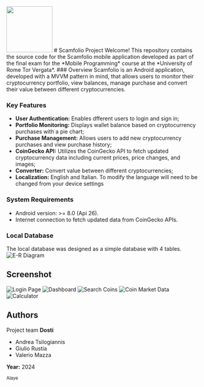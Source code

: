 <img title="" src="https://raw.githubusercontent.com/zeroParanoie/ScamFolio/main/app/src/main/res/mipmap-xxxhdpi/ic_launcher.png" alt="" width="120" data-align="inline" data-align="center">
# Scamfolio Project
Welcome! This repository contains the source code for the Scamfolio mobile application developed as part of the final exam for the *Mobile Programming* course at the *University of Rome Tor Vergata*.
### Overview
Scamfolio is an Android application, developed with a MVVM pattern in mind, that allows users to monitor their cryptocurrency portfolio, view balances, manage purchase and convert their value between different cryptocurrencies.

### Key Features

- **User Authentication:** Enables dfferent users to login and sign in;
- **Portfolio Monitoring:** Displays wallet balance based on cryptocurrency purchases with a pie chart;
- **Purchase Management:** Allows users to add new cryptocurrency purchases and view purchase history;
- **CoinGecko API:** Utilizes the CoinGecko API to fetch updated cryptocurrency data including current prices, price changes, and images;
- **Converter:** Convert value between different cryptocurrencies;
- **Localization:** English and Italian. To modify the
  language will need to be changed from your device settings

### System Requirements
- Android version: >= 8.0 (Api 26).
- Internet connection to fetch updated data from CoinGecko APIs.

### Local Database
The local database was designed as a simple database with 4 tables.
![E-R Diagram](https://raw.githubusercontent.com/zeroParanoie/ScamFolio/pic/scamfolio_db_er.png)


## Screenshot
![](https://raw.githubusercontent.com/zeroParanoie/ScamFolio/pic/login_page.png "Login Page")
![](https://raw.githubusercontent.com/zeroParanoie/ScamFolio/pic/dashboard.png "Dashboard")
![](https://raw.githubusercontent.com/zeroParanoie/ScamFolio/pic/search.png "Search Coins")
![](https://raw.githubusercontent.com/zeroParanoie/ScamFolio/pic/coindetail.png "Coin Market Data")
![](https://raw.githubusercontent.com/zeroParanoie/ScamFolio/pic/calculator.png "Calculator")

## Authors
Project team __Dosti__
+ Andrea Tsilogiannis
+ Giulio Rustia
+ Valerio Mazza

**Year:** 2024

<sub> Alaye</sub>